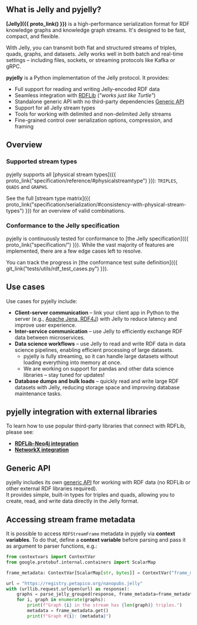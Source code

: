 ## What is Jelly and pyjelly?

**[Jelly]({{ proto_link() }})** is a high-performance serialization format for RDF knowledge graphs and knowledge graph streams. It's designed to be fast, compact, and flexible. 

With Jelly, you can transmit both flat and structured streams of triples, quads, graphs, and datasets. Jelly works well in both batch and real-time settings – including files, sockets, or streaming protocols like Kafka or gRPC.

**pyjelly** is a Python implementation of the Jelly protocol. It provides:

* Full support for reading and writing Jelly-encoded RDF data
* Seamless integration with [RDFLib](https://rdflib.readthedocs.io/) (*"works just like Turtle"*)
* Standalone generic API with no third-party dependencies [Generic API](generic-sink.md)
* Support for all Jelly stream types
* Tools for working with delimited and non-delimited Jelly streams
* Fine-grained control over serialization options, compression, and framing

## Overview

### Supported stream types

pyjelly supports all [physical stream types]({{ proto_link("specification/reference/#physicalstreamtype") }}): `TRIPLES`, `QUADS` and `GRAPHS`.

See the full [stream type matrix]({{ proto_link("specification/serialization/#consistency-with-physical-stream-types") }}) for an overview of valid combinations.

### Conformance to the Jelly specification

pyjelly is continuously tested for conformance to [the Jelly specification]({{ proto_link("specification/") }}). While the vast majority of features are implemented, there are a few edge cases left to resolve.

You can track the progress in [the conformance test suite definition]({{ git_link("tests/utils/rdf_test_cases.py") }}).

## Use cases

Use cases for pyjelly include:

- **Client-server communication** – link your client app in Python to the server (e.g., [Apache Jena, RDF4J](https://w3id.org/jelly/jelly-jvm)) with Jelly to reduce latency and improve user experience.
- **Inter-service communication** – use Jelly to efficiently exchange RDF data between microservices.
- **Data science workflows** – use Jelly to read and write RDF data in data science pipelines, enabling efficient processing of large datasets. 
    - pyjelly is fully streaming, so it can handle large datasets without loading everything into memory at once.
    - We are working on support for pandas and other data science libraries – stay tuned for updates!
- **Database dumps and bulk loads** – quickly read and write large RDF datasets with Jelly, reducing storage space and improving database maintenance tasks.

## pyjelly integration with external libraries

To learn how to use popular third-party libraries that connect with RDFLib, please see:

- **[RDFLib-Neo4j integration](rdflib-neo4j-integration.md)**
- **[NetworkX integration](networkx-integration.md)**

## Generic API

pyjelly includes its own [generic API](generic-sink.md) for working with RDF data (no RDFLib or other external RDF libraries required).  
It provides simple, built-in types for triples and quads, allowing you to create, read, and write data directly in the Jelly format.

## Accessing stream frame metadata 

It is possible to access `RDFStreamFrame` metadata in pyjelly via **context variables**.
To do that, define a **context variable** before parsing and pass it as argument to parser functions, e.g.:

```python
from contextvars import ContextVar
from google.protobuf.internal.containers import ScalarMap

frame_metadata: ContextVar[ScalarMap[str, bytes]] = ContextVar("frame_metadata")

url = "https://registry.petapico.org/nanopubs.jelly"
with (urllib.request.urlopen(url) as response):
    graphs = parse_jelly_grouped(response, frame_metadata=frame_metadata)
    for i, graph in enumerate(graphs):
        print(f"Graph {i} in the stream has {len(graph)} triples.")
        metadata = frame_metadata.get()
        print(f"Graph #{i}: {metadata}")

```